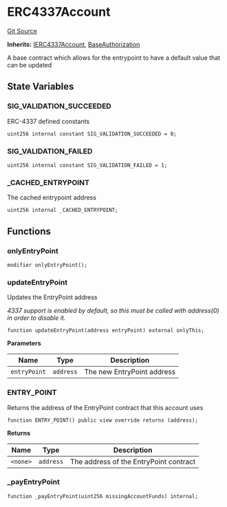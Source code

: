 # ERC4337Account
[Git Source](https://github.com/Uniswap/minimal-delegation/blob/8189d62a80ed3ac2bd308849641dca52350f024a/src/ERC4337Account.sol)

**Inherits:**
[IERC4337Account](/src/interfaces/IERC4337Account.sol/interface.IERC4337Account.md), [BaseAuthorization](/src/BaseAuthorization.sol/contract.BaseAuthorization.md)

A base contract which allows for the entrypoint to have a default value that can be updated


## State Variables
### SIG_VALIDATION_SUCCEEDED
ERC-4337 defined constants


```solidity
uint256 internal constant SIG_VALIDATION_SUCCEEDED = 0;
```


### SIG_VALIDATION_FAILED

```solidity
uint256 internal constant SIG_VALIDATION_FAILED = 1;
```


### _CACHED_ENTRYPOINT
The cached entrypoint address


```solidity
uint256 internal _CACHED_ENTRYPOINT;
```


## Functions
### onlyEntryPoint


```solidity
modifier onlyEntryPoint();
```

### updateEntryPoint

Updates the EntryPoint address

*4337 support is enabled by default, so this must be called with address(0) in order to disable it.*


```solidity
function updateEntryPoint(address entryPoint) external onlyThis;
```
**Parameters**

|Name|Type|Description|
|----|----|-----------|
|`entryPoint`|`address`|The new EntryPoint address|


### ENTRY_POINT

Returns the address of the EntryPoint contract that this account uses


```solidity
function ENTRY_POINT() public view override returns (address);
```
**Returns**

|Name|Type|Description|
|----|----|-----------|
|`<none>`|`address`|The address of the EntryPoint contract|


### _payEntryPoint


```solidity
function _payEntryPoint(uint256 missingAccountFunds) internal;
```

